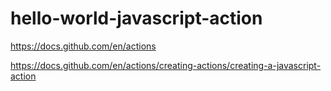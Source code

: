 # hello-world-javascript-action

https://docs.github.com/en/actions

https://docs.github.com/en/actions/creating-actions/creating-a-javascript-action
